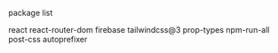 package list

react
react-router-dom
firebase
tailwindcss@3
prop-types
npm-run-all
post-css
autoprefixer
